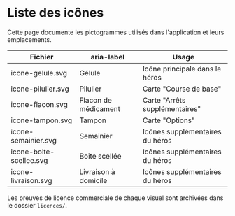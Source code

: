 # Liste des icônes

Cette page documente les pictogrammes utilisés dans l'application et leurs emplacements.

| Fichier | aria-label | Usage |
| --- | --- | --- |
| icone-gelule.svg | Gélule | Icône principale dans le héros |
| icone-pilulier.svg | Pilulier | Carte "Course de base" |
| icone-flacon.svg | Flacon de médicament | Carte "Arrêts supplémentaires" |
| icone-tampon.svg | Tampon | Carte "Options" |
| icone-semainier.svg | Semainier | Icônes supplémentaires du héros |
| icone-boite-scellee.svg | Boîte scellée | Icônes supplémentaires du héros |
| icone-livraison.svg | Livraison à domicile | Icônes supplémentaires du héros |

Les preuves de licence commerciale de chaque visuel sont archivées dans le dossier `licences/`.
